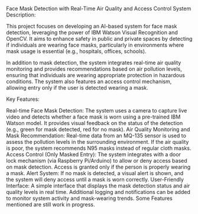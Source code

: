 Face Mask Detection with Real-Time Air Quality and Access Control System
Description:

This project focuses on developing an AI-based system for face mask detection, leveraging the power of IBM Watson Visual Recognition and OpenCV. It aims to enhance safety in public and private spaces by detecting if individuals are wearing face masks, particularly in environments where mask usage is essential (e.g., hospitals, offices, schools).

In addition to mask detection, the system integrates real-time air quality monitoring and provides recommendations based on air pollution levels, ensuring that individuals are wearing appropriate protection in hazardous conditions. The system also features an access control mechanism, allowing entry only if the user is detected wearing a mask.

Key Features:

Real-time Face Mask Detection:
The system uses a camera to capture live video and detects whether a face mask is worn using a pre-trained IBM Watson model.
It provides visual feedback on the status of the detection (e.g., green for mask detected, red for no mask).
Air Quality Monitoring and Mask Recommendation:
Real-time data from an MQ-135 sensor is used to assess the pollution levels in the surrounding environment.
If the air quality is poor, the system recommends N95 masks instead of regular cloth masks.
Access Control (Only Masked Entry):
The system integrates with a door lock mechanism (via Raspberry Pi/Arduino) to allow or deny access based on mask detection.
Access is granted only if the person is properly wearing a mask.
Alert System:
If no mask is detected, a visual alert is shown, and the system will deny access until a mask is worn correctly.
User-Friendly Interface:
A simple interface that displays the mask detection status and air quality levels in real time.
Additional logging and notifications can be added to monitor system activity and mask-wearing trends.
Some Features mentioned are still work in progress.
